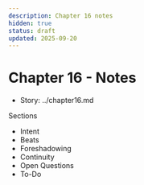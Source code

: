 ```yaml
---
description: Chapter 16 notes
hidden: true
status: draft
updated: 2025-09-20
---
```


# Chapter 16 - Notes

- Story: ../chapter16.md

Sections
- Intent
- Beats
- Foreshadowing
- Continuity
- Open Questions
- To-Do
